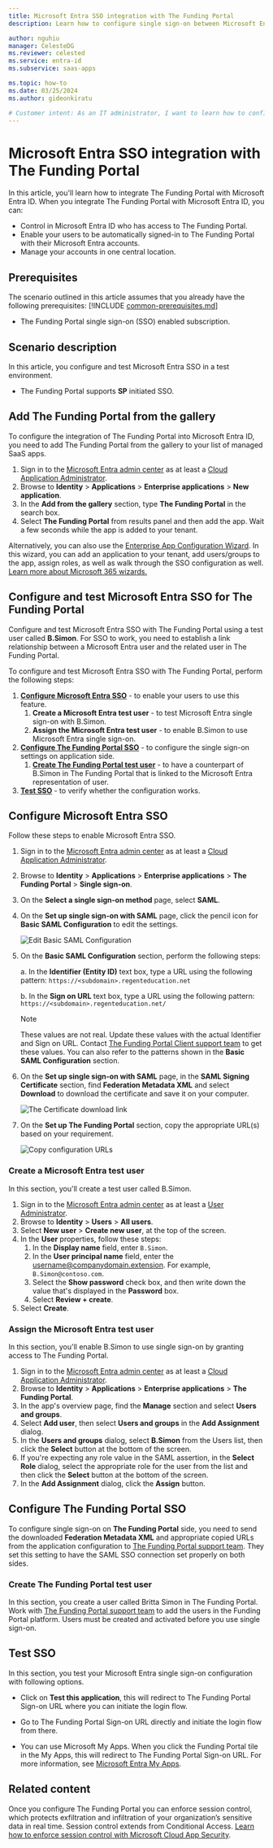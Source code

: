 ```yaml
---
title: Microsoft Entra SSO integration with The Funding Portal
description: Learn how to configure single sign-on between Microsoft Entra ID and The Funding Portal.

author: nguhiu
manager: CelesteDG
ms.reviewer: celested
ms.service: entra-id
ms.subservice: saas-apps

ms.topic: how-to
ms.date: 03/25/2024
ms.author: gideonkiratu

# Customer intent: As an IT administrator, I want to learn how to configure single sign-on between Microsoft Entra ID and The Funding Portal so that I can control who has access to The Funding Portal, enable automatic sign-in with Microsoft Entra accounts, and manage my accounts in one central location.
---
```


# Microsoft Entra SSO integration with The Funding Portal

In this article,  you'll learn how to integrate The Funding Portal with Microsoft Entra ID. When you integrate The Funding Portal with Microsoft Entra ID, you can:

* Control in Microsoft Entra ID who has access to The Funding Portal.
* Enable your users to be automatically signed-in to The Funding Portal with their Microsoft Entra accounts.
* Manage your accounts in one central location.

## Prerequisites
The scenario outlined in this article assumes that you already have the following prerequisites:
[!INCLUDE [common-prerequisites.md](~/identity/saas-apps/includes/common-prerequisites.md)]
* The Funding Portal single sign-on (SSO) enabled subscription.

## Scenario description

In this article,  you configure and test Microsoft Entra SSO in a test environment.

* The Funding Portal supports **SP** initiated SSO.

## Add The Funding Portal from the gallery

To configure the integration of The Funding Portal into Microsoft Entra ID, you need to add The Funding Portal from the gallery to your list of managed SaaS apps.

1. Sign in to the [Microsoft Entra admin center](https://entra.microsoft.com) as at least a [Cloud Application Administrator](~/identity/role-based-access-control/permissions-reference.md#cloud-application-administrator).
1. Browse to **Identity** > **Applications** > **Enterprise applications** > **New application**.
1. In the **Add from the gallery** section, type **The Funding Portal** in the search box.
1. Select **The Funding Portal** from results panel and then add the app. Wait a few seconds while the app is added to your tenant.

 Alternatively, you can also use the [Enterprise App Configuration Wizard](https://portal.office.com/AdminPortal/home?Q=Docs#/azureadappintegration). In this wizard, you can add an application to your tenant, add users/groups to the app, assign roles, as well as walk through the SSO configuration as well. [Learn more about Microsoft 365 wizards.](/microsoft-365/admin/misc/azure-ad-setup-guides)

<a name='configure-and-test-azure-ad-sso-for-the-funding-portal'></a>

## Configure and test Microsoft Entra SSO for The Funding Portal

Configure and test Microsoft Entra SSO with The Funding Portal using a test user called **B.Simon**. For SSO to work, you need to establish a link relationship between a Microsoft Entra user and the related user in The Funding Portal.

To configure and test Microsoft Entra SSO with The Funding Portal, perform the following steps:

1. **[Configure Microsoft Entra SSO](#configure-azure-ad-sso)** - to enable your users to use this feature.
    1. **Create a Microsoft Entra test user** - to test Microsoft Entra single sign-on with B.Simon.
    1. **Assign the Microsoft Entra test user** - to enable B.Simon to use Microsoft Entra single sign-on.
1. **[Configure The Funding Portal SSO](#configure-the-funding-portal-sso)** - to configure the single sign-on settings on application side.
    1. **[Create The Funding Portal test user](#create-the-funding-portal-test-user)** - to have a counterpart of B.Simon in The Funding Portal that is linked to the Microsoft Entra representation of user.
1. **[Test SSO](#test-sso)** - to verify whether the configuration works.

<a name='configure-azure-ad-sso'></a>

## Configure Microsoft Entra SSO

Follow these steps to enable Microsoft Entra SSO.

1. Sign in to the [Microsoft Entra admin center](https://entra.microsoft.com) as at least a [Cloud Application Administrator](~/identity/role-based-access-control/permissions-reference.md#cloud-application-administrator).
1. Browse to **Identity** > **Applications** > **Enterprise applications** > **The Funding Portal** > **Single sign-on**.
1. On the **Select a single sign-on method** page, select **SAML**.
1. On the **Set up single sign-on with SAML** page, click the pencil icon for **Basic SAML Configuration** to edit the settings.

   ![Edit Basic SAML Configuration](common/edit-urls.png)

1. On the **Basic SAML Configuration** section, perform the following steps:

    a. In the **Identifier (Entity ID)** text box, type a URL using the following pattern:
    `https://<subdomain>.regenteducation.net`

	b. In the **Sign on URL** text box, type a URL using the following pattern:
    `https://<subdomain>.regenteducation.net/`

	> [!NOTE]
	> These values are not real. Update these values with the actual Identifier and Sign on URL. Contact [The Funding Portal Client support team](mailto:info@regenteducation.com) to get these values. You can also refer to the patterns shown in the **Basic SAML Configuration** section.

1. On the **Set up single sign-on with SAML** page, in the **SAML Signing Certificate** section,  find **Federation Metadata XML** and select **Download** to download the certificate and save it on your computer.

	![The Certificate download link](common/metadataxml.png)

1. On the **Set up The Funding Portal** section, copy the appropriate URL(s) based on your requirement.

	![Copy configuration URLs](common/copy-configuration-urls.png)

<a name='create-an-azure-ad-test-user'></a>

### Create a Microsoft Entra test user

In this section, you'll create a test user called B.Simon.

1. Sign in to the [Microsoft Entra admin center](https://entra.microsoft.com) as at least a [User Administrator](~/identity/role-based-access-control/permissions-reference.md#user-administrator).
1. Browse to **Identity** > **Users** > **All users**.
1. Select **New user** > **Create new user**, at the top of the screen.
1. In the **User** properties, follow these steps:
   1. In the **Display name** field, enter `B.Simon`.  
   1. In the **User principal name** field, enter the username@companydomain.extension. For example, `B.Simon@contoso.com`.
   1. Select the **Show password** check box, and then write down the value that's displayed in the **Password** box.
   1. Select **Review + create**.
1. Select **Create**.

<a name='assign-the-azure-ad-test-user'></a>

### Assign the Microsoft Entra test user

In this section, you'll enable B.Simon to use single sign-on by granting access to The Funding Portal.

1. Sign in to the [Microsoft Entra admin center](https://entra.microsoft.com) as at least a [Cloud Application Administrator](~/identity/role-based-access-control/permissions-reference.md#cloud-application-administrator).
1. Browse to **Identity** > **Applications** > **Enterprise applications** > **The Funding Portal**.
1. In the app's overview page, find the **Manage** section and select **Users and groups**.
1. Select **Add user**, then select **Users and groups** in the **Add Assignment** dialog.
1. In the **Users and groups** dialog, select **B.Simon** from the Users list, then click the **Select** button at the bottom of the screen.
1. If you're expecting any role value in the SAML assertion, in the **Select Role** dialog, select the appropriate role for the user from the list and then click the **Select** button at the bottom of the screen.
1. In the **Add Assignment** dialog, click the **Assign** button.

## Configure The Funding Portal SSO

To configure single sign-on on **The Funding Portal** side, you need to send the downloaded **Federation Metadata XML** and appropriate copied URLs from the application configuration to [The Funding Portal support team](mailto:info@regenteducation.com). They set this setting to have the SAML SSO connection set properly on both sides.

### Create The Funding Portal test user

In this section, you create a user called Britta Simon in The Funding Portal. Work with [The Funding Portal support team](mailto:info@regenteducation.com) to add the users in the Funding Portal platform. Users must be created and activated before you use single sign-on.

## Test SSO 

In this section, you test your Microsoft Entra single sign-on configuration with following options. 

* Click on **Test this application**, this will redirect to The Funding Portal Sign-on URL where you can initiate the login flow. 

* Go to The Funding Portal Sign-on URL directly and initiate the login flow from there.

* You can use Microsoft My Apps. When you click the Funding Portal tile in the My Apps, this will redirect to The Funding Portal Sign-on URL. For more information, see [Microsoft Entra My Apps](/azure/active-directory/manage-apps/end-user-experiences#azure-ad-my-apps).

## Related content

Once you configure The Funding Portal you can enforce session control, which protects exfiltration and infiltration of your organization’s sensitive data in real time. Session control extends from Conditional Access. [Learn how to enforce session control with Microsoft Cloud App Security](/cloud-app-security/proxy-deployment-aad).
